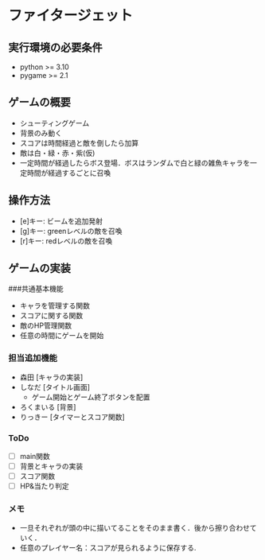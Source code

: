 # ファイタージェット

## 実行環境の必要条件
* python >= 3.10
* pygame >= 2.1

## ゲームの概要
- シューティングゲーム
- 背景のみ動く
- スコアは時間経過と敵を倒したら加算
- 敵は白・緑・赤・紫(仮)
- 一定時間が経過したらボス登場．ボスはランダムで白と緑の雑魚キャラを一定時間が経過するごとに召喚

## 操作方法
- [e]キー: ビームを追加発射  
- [g]キー: greenレベルの敵を召喚  
- [r]キー: redレベルの敵を召喚  

## ゲームの実装
###共通基本機能
* キャラを管理する関数
* スコアに関する関数
* 敵のHP管理関数
* 任意の時間にゲームを開始

### 担当追加機能
* 森田 [キャラの実装]
* しなだ [タイトル画面]
    - ゲーム開始とゲーム終了ボタンを配置
* ろくまいる [背景]
* りっきー [タイマーとスコア関数]
### ToDo
- [ ] main関数
- [ ] 背景とキャラの実装
- [ ] スコア関数
- [ ] HP&当たり判定
### メモ
* 一旦それぞれが頭の中に描いてることをそのまま書く．後から擦り合わせていく．
* 任意のプレイヤー名：スコアが見られるように保存する.
